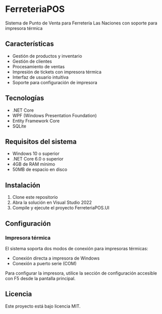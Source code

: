 # FerreteriaPOS

Sistema de Punto de Venta para Ferretería Las Naciones con soporte para impresora térmica

## Características

- Gestión de productos y inventario
- Gestión de clientes
- Procesamiento de ventas
- Impresión de tickets con impresora térmica
- Interfaz de usuario intuitiva
- Soporte para configuración de impresora

## Tecnologías

- .NET Core
- WPF (Windows Presentation Foundation)
- Entity Framework Core
- SQLite

## Requisitos del sistema

- Windows 10 o superior
- .NET Core 6.0 o superior
- 4GB de RAM mínimo
- 50MB de espacio en disco

## Instalación

1. Clone este repositorio
2. Abra la solución en Visual Studio 2022
3. Compile y ejecute el proyecto FerreteriaPOS.UI

## Configuración

### Impresora térmica

El sistema soporta dos modos de conexión para impresoras térmicas:
- Conexión directa a impresora de Windows
- Conexión a puerto serie (COM)

Para configurar la impresora, utilice la sección de configuración accesible con F5 desde la pantalla principal.

## Licencia

Este proyecto está bajo licencia MIT. 